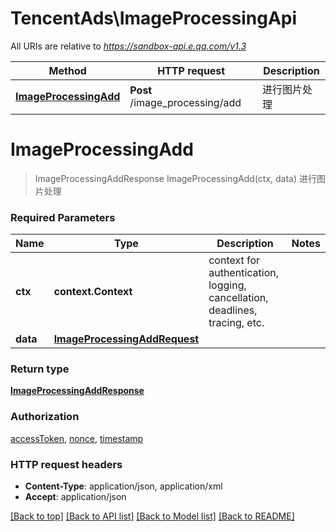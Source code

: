 # TencentAds\ImageProcessingApi

All URIs are relative to *https://sandbox-api.e.qq.com/v1.3*

Method | HTTP request | Description
------------- | ------------- | -------------
[**ImageProcessingAdd**](ImageProcessingApi.md#ImageProcessingAdd) | **Post** /image_processing/add | 进行图片处理


# **ImageProcessingAdd**
> ImageProcessingAddResponse ImageProcessingAdd(ctx, data)
进行图片处理

### Required Parameters

Name | Type | Description  | Notes
------------- | ------------- | ------------- | -------------
 **ctx** | **context.Context** | context for authentication, logging, cancellation, deadlines, tracing, etc.
  **data** | [**ImageProcessingAddRequest**](ImageProcessingAddRequest.md)|  | 

### Return type

[**ImageProcessingAddResponse**](ImageProcessingAddResponse.md)

### Authorization

[accessToken](../README.md#accessToken), [nonce](../README.md#nonce), [timestamp](../README.md#timestamp)

### HTTP request headers

 - **Content-Type**: application/json, application/xml
 - **Accept**: application/json

[[Back to top]](#) [[Back to API list]](../README.md#documentation-for-api-endpoints) [[Back to Model list]](../README.md#documentation-for-models) [[Back to README]](../README.md)

